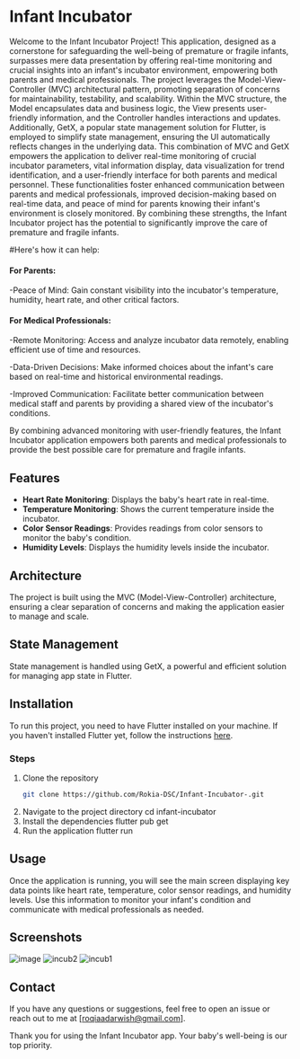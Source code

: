 # Infant Incubator

Welcome to the Infant Incubator Project! This application, designed as a cornerstone for safeguarding the well-being of premature or fragile infants, surpasses mere data presentation by offering real-time monitoring and crucial insights into an infant's incubator environment, empowering both parents and medical professionals. The project leverages the Model-View-Controller (MVC) architectural pattern, promoting separation of concerns for maintainability, testability, and scalability. Within the MVC structure, the Model encapsulates data and business logic, the View presents user-friendly information, and the Controller handles interactions and updates. Additionally, GetX, a popular state management solution for Flutter, is employed to simplify state management, ensuring the UI automatically reflects changes in the underlying data. This combination of MVC and GetX empowers the application to deliver real-time monitoring of crucial incubator parameters, vital information display, data visualization for trend identification, and a user-friendly interface for both parents and medical personnel. These functionalities foster enhanced communication between parents and medical professionals, improved decision-making based on real-time data, and peace of mind for parents knowing their infant's environment is closely monitored. By combining these strengths, the Infant Incubator project has the potential to significantly improve the care of premature and fragile infants.

#Here's how it can help:

#### For Parents:
-Peace of Mind: Gain constant visibility into the incubator's temperature, humidity, heart rate, and other critical factors.

#### For Medical Professionals:
-Remote Monitoring: Access and analyze incubator data remotely, enabling efficient use of time and resources.

-Data-Driven Decisions: Make informed choices about the infant's care based on real-time and historical environmental readings.

-Improved Communication: Facilitate better communication between medical staff and parents by providing a shared view of the incubator's conditions.

By combining advanced monitoring with user-friendly features, the Infant Incubator application empowers both parents and medical professionals to provide the best possible care for premature and fragile infants.

## Features

- **Heart Rate Monitoring**: Displays the baby's heart rate in real-time.
- **Temperature Monitoring**: Shows the current temperature inside the incubator.
- **Color Sensor Readings**: Provides readings from color sensors to monitor the baby's condition.
- **Humidity Levels**: Displays the humidity levels inside the incubator.

 ## Architecture
The project is built using the MVC (Model-View-Controller) architecture, ensuring a clear separation of concerns and making the application easier to manage and scale.

## State Management
State management is handled using GetX, a powerful and efficient solution for managing app state in Flutter.

## Installation

To run this project, you need to have Flutter installed on your machine. If you haven't installed Flutter yet, follow the instructions [here](https://flutter.dev/docs/get-started/install).

### Steps

1. Clone the repository
   ```bash
   git clone https://github.com/Rokia-DSC/Infant-Incubator-.git
2. Navigate to the project directory
   cd infant-incubator
3. Install the dependencies
   flutter pub get
4. Run the application
   flutter run
## Usage
Once the application is running, you will see the main screen displaying key data points like heart rate, temperature, color sensor readings, and humidity levels. Use this information to monitor your infant's condition and communicate with medical professionals as needed.
## Screenshots
![image](https://github.com/Mohamed0Haikel/Infant_incubator/assets/94113862/c620f642-e300-4f13-9ed8-73fedb4502e2)
![incub2](https://github.com/Mohamed0Haikel/Infant_incubator/assets/104323606/4362bc0e-aa10-433d-a52c-ee5827bf454d)
![incub1](https://github.com/Mohamed0Haikel/Infant_incubator/assets/104323606/cf73e90a-88c7-4209-99b5-fea8f1cf38bd)


## Contact
If you have any questions or suggestions, feel free to open an issue or reach out to me at [roqiaadarwish@gmail.com].

Thank you for using the Infant Incubator app. Your baby's well-being is our top priority.

